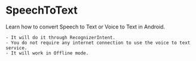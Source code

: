 # SpeechToText
Learn how to convert Speech to Text or Voice to Text in Android. 

    - It will do it through RecognizerIntent.
    - You do not require any internet connection to use the voice to text service. 
    - It will work in Offline mode.
